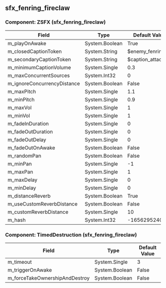 ## sfx_fenring_fireclaw

### Component: ZSFX (sfx_fenring_fireclaw)

|Field|Type|Default Value|
|---|---|---|
|m_playOnAwake|System.Boolean|True|
|m_closedCaptionToken|System.String|$enemy_fenring|
|m_secondaryCaptionToken|System.String|$caption_attacking|
|m_minimumCaptionVolume|System.Single|0.3|
|m_maxConcurrentSources|System.Int32|0|
|m_ignoreConcurrencyDistance|System.Boolean|False|
|m_maxPitch|System.Single|1.1|
|m_minPitch|System.Single|0.9|
|m_maxVol|System.Single|1|
|m_minVol|System.Single|1|
|m_fadeInDuration|System.Single|0|
|m_fadeOutDuration|System.Single|0|
|m_fadeOutDelay|System.Single|0|
|m_fadeOutOnAwake|System.Boolean|False|
|m_randomPan|System.Boolean|False|
|m_minPan|System.Single|-1|
|m_maxPan|System.Single|1|
|m_maxDelay|System.Single|0|
|m_minDelay|System.Single|0|
|m_distanceReverb|System.Boolean|True|
|m_useCustomReverbDistance|System.Boolean|False|
|m_customReverbDistance|System.Single|10|
|m_hash|System.Int32|-1656295240|

### Component: TimedDestruction (sfx_fenring_fireclaw)

|Field|Type|Default Value|
|---|---|---|
|m_timeout|System.Single|3|
|m_triggerOnAwake|System.Boolean|False|
|m_forceTakeOwnershipAndDestroy|System.Boolean|False|


